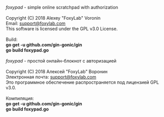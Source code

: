 <i>foxypad</i> - simple online scratchpad with authorization<br/>
<br/>
Copyright (C) 2018 Alexey "FoxyLab" Voronin<br/>
Email: support@foxylab.com<br/>
This software is licensed under the GPL v3.0 License.<br/>
<br/>
Build:<br/>
<b>go get -u github.com/gin-gonic/gin</b><br/>
<b>go build foxypad.go</b><br/>
<br/>
<i>foxypad</i> - простой онлайн-блокнот с авторизацией<br/>
<br/>
Copyright (C) 2018 Алексей "FoxyLab" Воронин<br/>
Электронная почта: support@foxylab.com<br/>
Это программное обеспечение распространяется под лицензией GPL v3.0.<br/>
<br/>
Компиляция:<br/>
<b>go get -u github.com/gin-gonic/gin</b><br/>
<b>go build foxypad.go</b>


